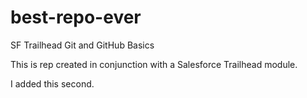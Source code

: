 # best-repo-ever
SF Trailhead Git and GitHub Basics

This is rep created in conjunction with a Salesforce Trailhead module.

I added this second.
